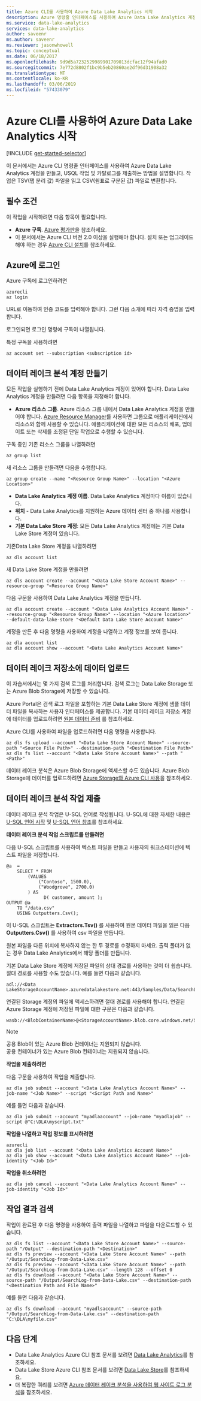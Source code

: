 ```yaml
---
title: Azure CLI를 사용하여 Azure Data Lake Analytics 시작
description: Azure 명령줄 인터페이스를 사용하여 Azure Data Lake Analytics 계정을 만들고 U-SQL 작업을 제출하는 방법을 알아봅니다.
ms.service: data-lake-analytics
services: data-lake-analytics
author: saveenr
ms.author: saveenr
ms.reviewer: jasonwhowell
ms.topic: conceptual
ms.date: 06/18/2017
ms.openlocfilehash: 9d9d5a7232529989901709013dcfac12f94afad0
ms.sourcegitcommit: 7e772d8802f1bc9b5eb20860ae2df96d31908a32
ms.translationtype: MT
ms.contentlocale: ko-KR
ms.lasthandoff: 03/06/2019
ms.locfileid: "57433079"
---
```

# <a name="get-started-with-azure-data-lake-analytics-using-azure-cli"></a>Azure CLI를 사용하여 Azure Data Lake Analytics 시작
[!INCLUDE [get-started-selector](../../includes/data-lake-analytics-selector-get-started.md)]

이 문서에서는 Azure CLI 명령줄 인터페이스를 사용하여 Azure Data Lake Analytics 계정을 만들고, USQL 작업 및 카탈로그를 제출하는 방법을 설명합니다. 작업은 TSV(탭 분리 값) 파일을 읽고 CSV(쉼표로 구분된 값) 파일로 변환합니다. 

## <a name="prerequisites"></a>필수 조건
이 작업을 시작하려면 다음 항목이 필요합니다.

* **Azure 구독**. [Azure 평가판](https://azure.microsoft.com/pricing/free-trial/)을 참조하세요.
* 이 문서에서는 Azure CLI 버전 2.0 이상을 실행해야 합니다. 설치 또는 업그레이드해야 하는 경우 [Azure CLI 설치]( /cli/azure/install-azure-cli)를 참조하세요. 



## <a name="log-in-to-azure"></a>Azure에 로그인

Azure 구독에 로그인하려면

```
azurecli
az login
```

URL로 이동하여 인증 코드를 입력해야 합니다.  그런 다음 소개에 따라 자격 증명을 입력합니다.

로그인되면 로그인 명령에 구독이 나열됩니다.

특정 구독을 사용하려면

```
az account set --subscription <subscription id>
```

## <a name="create-data-lake-analytics-account"></a>데이터 레이크 분석 계정 만들기
모든 작업을 실행하기 전에 Data Lake Analytics 계정이 있어야 합니다. Data Lake Analytics 계정을 만들려면 다음 항목을 지정해야 합니다.

* **Azure 리소스 그룹**. Azure 리소스 그룹 내에서 Data Lake Analytics 계정을 만들어야 합니다. [Azure Resource Manager](../azure-resource-manager/resource-group-overview.md)를 사용하면 그룹으로 애플리케이션에서 리소스와 함께 사용할 수 있습니다. 애플리케이션에 대한 모든 리소스의 배포, 업데이트 또는 삭제를 조정된 단일 작업으로 수행할 수 있습니다.  

구독 중인 기존 리소스 그룹을 나열하려면

```
az group list
```

새 리소스 그룹을 만들려면 다음을 수행합니다.

```
az group create --name "<Resource Group Name>" --location "<Azure Location>"
```

* **Data Lake Analytics 계정 이름**. Data Lake Analytics 계정마다 이름이 있습니다.
* **위치** - Data Lake Analytics를 지원하는 Azure 데이터 센터 중 하나를 사용합니다.
* **기본 Data Lake Store 계정**: 모든 Data Lake Analytics 계정에는 기본 Data Lake Store 계정이 있습니다.

기존Data Lake Store 계정을 나열하려면

```
az dls account list
```

새 Data Lake Store 계정을 만들려면

```azurecli
az dls account create --account "<Data Lake Store Account Name>" --resource-group "<Resource Group Name>"
```

다음 구문을 사용하여 Data Lake Analytics 계정을 만듭니다.

```
az dla account create --account "<Data Lake Analytics Account Name>" --resource-group "<Resource Group Name>" --location "<Azure location>" --default-data-lake-store "<Default Data Lake Store Account Name>"
```

계정을 만든 후 다음 명령을 사용하여 계정을 나열하고 계정 정보를 보여 줍니다.

```
az dla account list
az dla account show --account "<Data Lake Analytics Account Name>"            
```

## <a name="upload-data-to-data-lake-store"></a>데이터 레이크 저장소에 데이터 업로드
이 자습서에서는 몇 가지 검색 로그를 처리합니다.  검색 로그는 Data Lake Storage 또는 Azure Blob Storage에 저장할 수 있습니다.

Azure Portal은 검색 로그 파일을 포함하는 기본 Data Lake Store 계정에 샘플 데이터 파일을 복사하는 사용자 인터페이스를 제공합니다. 기본 데이터 레이크 저장소 계정에 데이터를 업로드하려면 [원본 데이터 준비](data-lake-analytics-get-started-portal.md) 를 참조하세요.

Azure CLI를 사용하여 파일을 업로드하려면 다음 명령을 사용합니다.

```
az dls fs upload --account "<Data Lake Store Account Name>" --source-path "<Source File Path>" --destination-path "<Destination File Path>"
az dls fs list --account "<Data Lake Store Account Name>" --path "<Path>"
```

데이터 레이크 분석은 Azure Blob Storage에 액세스할 수도 있습니다.  Azure Blob Storage에 데이터를 업로드하려면 [Azure Storage와 Azure CLI 사용](../storage/common/storage-azure-cli.md)을 참조하세요.

## <a name="submit-data-lake-analytics-jobs"></a>데이터 레이크 분석 작업 제출
데이터 레이크 분석 작업은 U-SQL 언어로 작성됩니다. U-SQL에 대한 자세한 내용은 [U-SQL 언어 시작](data-lake-analytics-u-sql-get-started.md) 및 [U-SQL 언어 참조](https://go.microsoft.com/fwlink/?LinkId=691348)를 참조하세요.

**데이터 레이크 분석 작업 스크립트를 만들려면**

다음 U-SQL 스크립트를 사용하여 텍스트 파일을 만들고 사용자의 워크스테이션에 텍스트 파일을 저장합니다.

```
@a  = 
    SELECT * FROM 
        (VALUES
            ("Contoso", 1500.0),
            ("Woodgrove", 2700.0)
        ) AS 
              D( customer, amount );
OUTPUT @a
    TO "/data.csv"
    USING Outputters.Csv();
```

이 U-SQL 스크립트는 **Extractors.Tsv()** 를 사용하여 원본 데이터 파일을 읽은 다음 **Outputters.Csv()** 를 사용하여 csv 파일을 만듭니다.

원본 파일을 다른 위치에 복사하지 않는 한 두 경로를 수정하지 마세요.  출력 폴더가 없는 경우 Data Lake Analytics에서 해당 폴더를 만듭니다.

기본 Data Lake Store 계정에 저장된 파일의 상대 경로를 사용하는 것이 더 쉽습니다. 절대 경로를 사용할 수도 있습니다.  예를 들면 다음과 같습니다.

```
adl://<Data LakeStorageAccountName>.azuredatalakestore.net:443/Samples/Data/SearchLog.tsv
```

연결된 Storage 계정의 파일에 액세스하려면 절대 경로를 사용해야 합니다.  연결된 Azure Storage 계정에 저장된 파일에 대한 구문은 다음과 같습니다.

```
wasb://<BlobContainerName>@<StorageAccountName>.blob.core.windows.net/Samples/Data/SearchLog.tsv
```

> [!NOTE]
> 공용 Blob이 있는 Azure Blob 컨테이너는 지원되지 않습니다.      
> 공용 컨테이너가 있는 Azure Blob 컨테이너는 지원되지 않습니다.      
>

**작업을 제출하려면**

다음 구문을 사용하여 작업을 제출합니다.

```
az dla job submit --account "<Data Lake Analytics Account Name>" --job-name "<Job Name>" --script "<Script Path and Name>"
```

예를 들면 다음과 같습니다.

```
az dla job submit --account "myadlaaccount" --job-name "myadlajob" --script @"C:\DLA\myscript.txt"
```

**작업을 나열하고 작업 정보를 표시하려면**

```
azurecli
az dla job list --account "<Data Lake Analytics Account Name>"
az dla job show --account "<Data Lake Analytics Account Name>" --job-identity "<Job Id>"
```

**작업을 취소하려면**

```
az dla job cancel --account "<Data Lake Analytics Account Name>" --job-identity "<Job Id>"
```

## <a name="retrieve-job-results"></a>작업 결과 검색

작업이 완료된 후 다음 명령을 사용하여 출력 파일을 나열하고 파일을 다운로드할 수 있습니다.

```
az dls fs list --account "<Data Lake Store Account Name>" --source-path "/Output" --destination-path "<Destination>"
az dls fs preview --account "<Data Lake Store Account Name>" --path "/Output/SearchLog-from-Data-Lake.csv"
az dls fs preview --account "<Data Lake Store Account Name>" --path "/Output/SearchLog-from-Data-Lake.csv" --length 128 --offset 0
az dls fs download --account "<Data Lake Store Account Name>" --source-path "/Output/SearchLog-from-Data-Lake.csv" --destination-path "<Destination Path and File Name>"
```

예를 들면 다음과 같습니다.

```
az dls fs download --account "myadlsaccount" --source-path "/Output/SearchLog-from-Data-Lake.csv" --destination-path "C:\DLA\myfile.csv"
```

## <a name="next-steps"></a>다음 단계

* Data Lake Analytics Azure CLI 참조 문서를 보려면 [Data Lake Analytics](/cli/azure/dla)를 참조하세요.
* Data Lake Store Azure CLI 참조 문서를 보려면 [Data Lake Store](/cli/azure/dls)를 참조하세요.
* 더 복잡한 쿼리를 보려면 [Azure 데이터 레이크 분석을 사용하여 웹 사이트 로그 분석](data-lake-analytics-analyze-weblogs.md)을 참조하세요.
